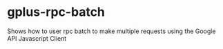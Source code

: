 gplus-rpc-batch
===============

Shows how to user rpc batch to make multiple requests using the Google API Javascript Client
